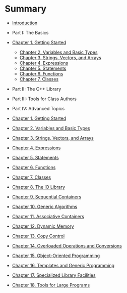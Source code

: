 # Summary

* [Introduction](README.md)
* Part I: The Basics
* [Chapter 1. Getting Started](ch01/README.md)
  * [Chapter 2. Variables and Basic Types](ch02/README.md)
  * [Chapter 3. Strings, Vectors, and Arrays](ch03/README.md)
  * [Chapter 4. Expressions](ch04/README.md)
  * [Chapter 5. Statements](ch05/README.md)
  * [Chapter 6. Functions](ch06/README.md)
  * [Chapter 7. Classes](ch07/README.md)

* Part II: The C++ Library

* Part III: Tools for Class Authors

* Part IV: Advanced Topics

* [Chapter 1. Getting Started](ch01/README.md)

* [Chapter 2. Variables and Basic Types](ch02/README.md)
* [Chapter 3. Strings, Vectors, and Arrays](ch03/README.md)
* [Chapter 4. Expressions](ch04/README.md)
* [Chapter 5. Statements](ch05/README.md)
* [Chapter 6. Functions](ch06/README.md)
* [Chapter 7. Classes](ch07/README.md)
* [Chapter 8. The IO Library](ch08/README.md)
* [Chapter 9. Sequential Containers](ch09/README.md)
* [Chapter 10. Generic Algorithms](ch10/README.md)
* [Chapter 11. Associative Containers](ch11/README.md)
* [Chapter 12. Dynamic Memory](ch12/README.md)
* [Chapter 13. Copy Control](ch13/README.md)
* [Chapter 14. Overloaded Operations and Conversions](ch14/README.md)
* [Chapter 15. Object-Oriented Programming](ch15/README.md)
* [Chapter 16. Templates and Generic Programming](ch16/README.md)
* [Chapter 17. Specialized Library Facilities](chapter-17-specialized-library-facilities.md)
* [Chapter 18. Tools for Large Programs](ch18/README.md)



